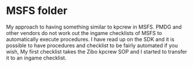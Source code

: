 # MSFS folder

My approach to having something similar to kpcrew in MSFS. PMDG and other vendors do not work out the ingame checklists of MSFS to automatically execute procedures. I have read up on the SDK and it is possible to have procedures and checklist to be fairly automated if you wish, My first checklist takes the Zibo kpcrew SOP and I started to transfer it to an ingame checklist.
